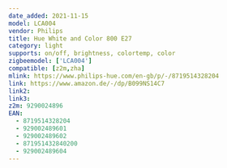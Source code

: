 ```yaml
---
date_added: 2021-11-15
model: LCA004
vendor: Philips
title: Hue White and Color 800 E27
category: light
supports: on/off, brightness, colortemp, color
zigbeemodel: ['LCA004']
compatible: [z2m,zha]
mlink: https://www.philips-hue.com/en-gb/p/-/8719514328204
link: https://www.amazon.de/-/dp/B099NS14C7
link2: 
link3: 
z2m: 9290024896
EAN:
  - 8719514328204
  - 929002489601
  - 929002489602
  - 871951432840200
  - 929002489604
---
```

